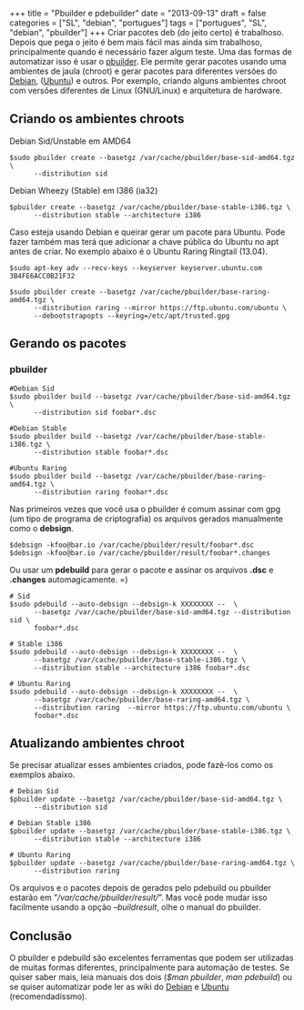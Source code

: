 +++
title = "Pbuilder e pdebuilder"
date = "2013-09-13"
draft = false
categories = ["SL", "debian", "portugues"]
tags = ["portugues", "SL", "debian", "pbuilder"]
+++
Criar pacotes deb (do jeito certo) é trabalhoso. Depois que pega o jeito
é bem mais fácil mas ainda sim trabalhoso, principalmente quando é
necessário fazer algum teste. Uma das formas de automatizar isso é usar
o
[pbuilder](https://www.netfort.gr.jp/~dancer/software/pbuilder-doc/pbuilder-doc.html).
Ele permite gerar pacotes usando uma ambientes de jaula (chroot) e gerar
pacotes para diferentes versões do [Debian](https://www.debian.org),
([Ubuntu](https://www.ubuntu.com)) e outros. Por exemplo, criando alguns
ambientes chroot com versões diferentes de Linux (GNU/Linux) e
arquitetura de hardware.

Criando os ambientes chroots
----------------------------

Debian Sid/Unstable em AMD64
```
$sudo pbuilder create --basetgz /var/cache/pbuilder/base-sid-amd64.tgz \
      --distribution sid
```

Debian Wheezy (Stable) em I386 (ia32)
```
$pbuilder create --basetgz /var/cache/pbuilder/base-stable-i386.tgz \
      --distribution stable --architecture i386
```

Caso esteja usando Debian e queirar gerar um pacote para Ubuntu. Pode
fazer também mas terá que adicionar a chave pública do Ubuntu no apt
antes de criar. No exemplo abaixo é o Ubuntu Raring Ringtail (13.04).
```
$sudo apt-key adv --recv-keys --keyserver keyserver.ubuntu.com 3B4FE6ACC0B21F32

$sudo pbuilder create --basetgz /var/cache/pbuilder/base-raring-amd64.tgz \
      --distribution raring --mirror https://ftp.ubuntu.com/ubuntu \
      --debootstrapopts --keyring=/etc/apt/trusted.gpg
```

Gerando os pacotes
------------------

### pbuilder
```
#Debian Sid
$sudo pbuilder build --basetgz /var/cache/pbuilder/base-sid-amd64.tgz \
      --distribution sid foobar*.dsc

#Debian Stable
$sudo pbuilder build --basetgz /var/cache/pbuilder/base-stable-i386.tgz \
      --distribution stable foobar*.dsc

#Ubuntu Raring
$sudo pbuilder build --basetgz /var/cache/pbuilder/base-raring-amd64.tgz \
      --distribution raring foobar*.dsc
```

Nas primeiros vezes que você usa o pbuilder é comum assinar com gpg (um
tipo de programa de criptografia) os arquivos gerados manualmente como o
**debsign**.

```
$debsign -kfoo@bar.io /var/cache/pbuilder/result/foobar*.dsc
$debsign -kfoo@bar.io /var/cache/pbuilder/result/foobar*.changes
```

Ou usar um **pdebuild** para gerar o pacote e assinar os arquivos
**.dsc** e **.changes** automagicamente. =)

```
# Sid
$sudo pdebuild --auto-debsign --debsign-k XXXXXXXX --  \
      --basetgz /var/cache/pbuilder/base-sid-amd64.tgz --distribution sid \
      foobar*.dsc

# Stable i386
$sudo pdebuild --auto-debsign --debsign-k XXXXXXXX --  \
      --basetgz /var/cache/pbuilder/base-stable-i386.tgz \
      --distribution stable --architecture i386 foobar*.dsc

# Ubuntu Raring
$sudo pdebuild --auto-debsign --debsign-k XXXXXXXX --  \
      --basetgz /var/cache/pbuilder/base-raring-amd64.tgz \
      --distribution raring  --mirror https://ftp.ubuntu.com/ubuntu \
      foobar*.dsc
```

Atualizando ambientes chroot
----------------------------

Se precisar atualizar esses ambientes criados, pode fazê-los como os
exemplos abaixo.

```
# Debian Sid
$pbuilder update --basetgz /var/cache/pbuilder/base-sid-amd64.tgz \
      --distribution sid

# Debian Stable i386
$pbuilder update --basetgz /var/cache/pbuilder/base-stable-i386.tgz \
      --distribution stable --architecture i386

# Ubuntu Raring
$pbuilder update --basetgz /var/cache/pbuilder/base-raring-amd64.tgz \
      --distribution raring
```

Os arquivos e o pacotes depois de gerados pelo pdebuild ou pbuilder
estarão em ”*/var/cache/pbuilder/result/*”. Mas você pode mudar isso
facilmente usando a opção *–buildresult*, olhe o manual do pbuilder.

Conclusão
---------

O pbuilder e pdebuild são excelentes ferramentas que podem ser
utilizadas de muitas formas diferentes, principalmente para automação de
testes. Se quiser saber mais, leia manuais dos dois (*\$man pbuilder*,
*man pdebuild*) ou se quiser automatizar pode ler as wiki do
[Debian](https://wiki.debian.org/PbuilderTricks) e
[Ubuntu](https://wiki.ubuntu.com/PbuilderHowto) (recomendadíssmo).
